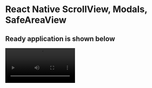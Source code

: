 # React Native ScrollView, Modals, SafeAreaView

## Ready application is shown below

<video width="220">
    <source src="./assets/demo.mp4" type="video/mp4" />
</video>

